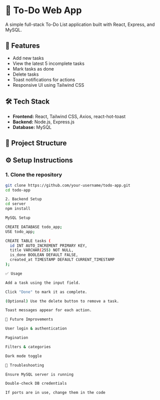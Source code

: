 # 📝 To-Do Web App

A simple full-stack To-Do List application built with React, Express, and MySQL.

## 🚀 Features

- Add new tasks  
- View the latest 5 incomplete tasks  
- Mark tasks as done  
- Delete tasks  
- Toast notifications for actions  
- Responsive UI using Tailwind CSS  

## 🛠 Tech Stack

- **Frontend:** React, Tailwind CSS, Axios, react-hot-toast  
- **Backend:** Node.js, Express.js  
- **Database:** MySQL  

## 📂 Project Structure

## ⚙️ Setup Instructions

### 1. Clone the repository

```bash
git clone https://github.com/your-username/todo-app.git
cd todo-app

2. Backend Setup
cd server
npm install

MySQL Setup

CREATE DATABASE todo_app;
USE todo_app;

CREATE TABLE tasks (
  id INT AUTO_INCREMENT PRIMARY KEY,
  title VARCHAR(255) NOT NULL,
  is_done BOOLEAN DEFAULT FALSE,
  created_at TIMESTAMP DEFAULT CURRENT_TIMESTAMP
);

✅ Usage

Add a task using the input field.

Click "Done" to mark it as complete.

(Optional) Use the delete button to remove a task.

Toast messages appear for each action.

🧱 Future Improvements

User login & authentication

Pagination

Filters & categories

Dark mode toggle

🧩 Troubleshooting

Ensure MySQL server is running

Double-check DB credentials

If ports are in use, change them in the code

